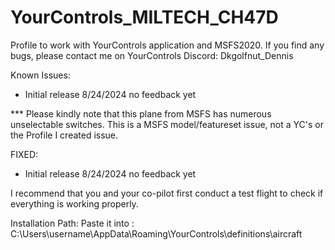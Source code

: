 # YourControls_MILTECH_CH47D
Profile to work with YourControls application and MSFS2020. If you find any bugs, please contact me on YourControls Discord: Dkgolfnut_Dennis

Known Issues:
- Initial release 8/24/2024 no feedback yet

*** Please kindly note that this plane from MSFS has numerous unselectable switches. This is a MSFS model/featureset issue, not a YC's or the Profile I created issue.

FIXED:
- Initial release 8/24/2024 no feedback yet

I recommend that you and your co-pilot first conduct a test flight to check if everything is working properly.

Installation Path: Paste it into : C:\Users\username\AppData\Roaming\YourControls\definitions\aircraft
